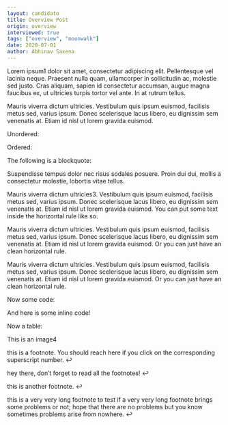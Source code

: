 ```yaml
---
layout: candidato
title: Overview Post
origin: overview
interviewed: true
tags: ["overview", "moonwalk"]
date: 2020-07-01
author: Abhinav Saxena
---
```


Lorem ipsum1 dolor sit amet, consectetur adipiscing elit. Pellentesque vel lacinia neque. Praesent nulla quam, ullamcorper in sollicitudin ac, molestie sed justo. Cras aliquam, sapien id consectetur accumsan, augue magna faucibus ex, ut ultricies turpis tortor vel ante. In at rutrum tellus.

Mauris viverra dictum ultricies. Vestibulum quis ipsum euismod, facilisis metus sed, varius ipsum. Donec scelerisque lacus libero, eu dignissim sem venenatis at. Etiam id nisl ut lorem gravida euismod.

Unordered:

Ordered:

The following is a blockquote:

Suspendisse tempus dolor nec risus sodales posuere. Proin dui dui, mollis a consectetur molestie, lobortis vitae tellus.

Mauris viverra dictum ultricies3. Vestibulum quis ipsum euismod, facilisis metus sed, varius ipsum. Donec scelerisque lacus libero, eu dignissim sem venenatis at. Etiam id nisl ut lorem gravida euismod. You can put some text inside the horizontal rule like so.

Mauris viverra dictum ultricies. Vestibulum quis ipsum euismod, facilisis metus sed, varius ipsum. Donec scelerisque lacus libero, eu dignissim sem venenatis at. Etiam id nisl ut lorem gravida euismod. Or you can just have an clean horizontal rule.

Mauris viverra dictum ultricies. Vestibulum quis ipsum euismod, facilisis metus sed, varius ipsum. Donec scelerisque lacus libero, eu dignissim sem venenatis at. Etiam id nisl ut lorem gravida euismod. Or you can just have an clean horizontal rule.

Now some code:

And here is some inline code!

Now a table:

This is an image4

this is a footnote. You should reach here if you click on the corresponding superscript number. ↩

hey there, don’t forget to read all the footnotes! ↩

this is another footnote. ↩

this is a very very long footnote to test if a very very long footnote brings some problems or not; hope that there are no problems but you know sometimes problems arise from nowhere. ↩

